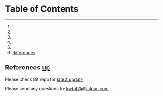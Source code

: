 # Table of Contents <a name="anchor_main"></a>
---
1. 
2. 
3. 
4. 
5. 
6. [References](#anchor_6)

## References <a name="anchor_6"></a>  [up](#anchor_main)
Please check Git repo for [latest update][1]

Please send any questions to: <kwb425@icloud.com>

<!--Links to addresses, reference Markdowns-->
[1]: https://github.com/kwb425/KU_Applied_Mathematics_2016_Spring.git
<!--Links to images, reference Markdowns-->